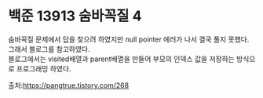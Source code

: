 # 백준 13913 숨바꼭질 4

숨바꼭질 문제에서 답을 찾으려 하였지만 null pointer 에러가 나서 결국 풀지 못했다. 그래서 블로그를 참고하였다.<br>
블로그에서는 visited배열과 parent배열을 만들어 부모의 인덱스 값을 저장하는 방식으로 프로그래밍 하였다.


출처:https://pangtrue.tistory.com/268
